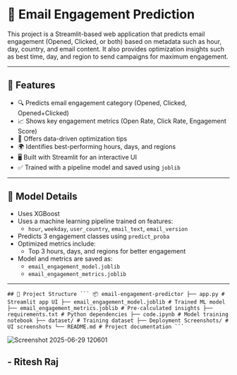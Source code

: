 # 📧 Email Engagement Prediction 

This project is a Streamlit-based web application that predicts email engagement (Opened, Clicked, or both) based on metadata such as hour, day, country, and email content. It also provides optimization insights such as best time, day, and region to send campaigns for maximum engagement.

---

## 🚀 Features

- 🔍 Predicts email engagement category (Opened, Clicked, Opened+Clicked)
- 📈 Shows key engagement metrics (Open Rate, Click Rate, Engagement Score)
- 🧠 Offers data-driven optimization tips
- 🌍 Identifies best-performing hours, days, and regions
- 🖥️ Built with Streamlit for an interactive UI
- ✅ Trained with a pipeline model and saved using `joblib`

---

## 🧠 Model Details

- Uses XGBoost
- Uses a machine learning pipeline trained on features:
  - `hour`, `weekday`, `user_country`, `email_text`, `email_version`
- Predicts 3 engagement classes using `predict_proba`
- Optimized metrics include:
  - Top 3 hours, days, and regions for better engagement
- Model and metrics are saved as:
  - `email_engagement_model.joblib`
  - `email_engagement_metrics.joblib`

---

<pre><code>## 📁 Project Structure ``` 📦 email-engagement-predictor ├── app.py # Streamlit app UI ├── email_engagement_model.joblib # Trained ML model ├── email_engagement_metrics.joblib # Pre-calculated insights ├── requirements.txt # Python dependencies ├── code.ipynb # Model training notebook ├── dataset/ # Training dataset ├── Deployment Screenshots/ # UI screenshots └── README.md # Project documentation ``` </code></pre>



![Screenshot 2025-06-29 120601](https://github.com/user-attachments/assets/b8418fe6-f509-443c-9601-60a254e3bf2b)

## - Ritesh Raj


